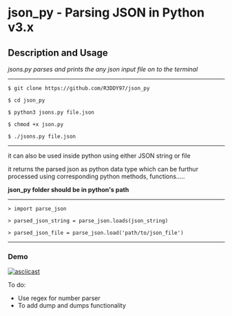 # json_py - Parsing JSON in Python v3.x

## Description and Usage

*jsons.py parses and prints the any json input file on to the terminal*
***
`$ git clone https://github.com/R3DDY97/json_py`

`$ cd json_py`

`$ python3 jsons.py file.json`

`$ chmod +x json.py`

`$ ./jsons.py file.json`

***


it can also be used inside python using either JSON string or file

it returns the parsed json as python data type which can be furthur  processed using corresponding python methods, functions.....

**json_py folder should be in python's path**

***
`> import parse_json`  

`> parsed_json_string = parse_json.loads(json_string)`

`> parsed_json_file = parse_json.load('path/to/json_file')`

****

 <!-- ![screenshot from 2018-02-28 16-01-36](https://user-images.githubusercontent.com/13858661/36782999-bfbb9b74-1ca0-11e8-9e1e-19beb0c40c2d.png) -->

<!-- https://asciinema.org/a/RACohwtmoJ562nAwzVNDYwWOK
https://asciinema.org/a/ED32eWcXsUo0R11OnHyG00hbt -->


### Demo

[![asciicast](https://asciinema.org/a/RACohwtmoJ562nAwzVNDYwWOK.png)](https://asciinema.org/a/RACohwtmoJ562nAwzVNDYwWOK)



To do:
* Use regex for number parser
* To add dump and dumps functionality
